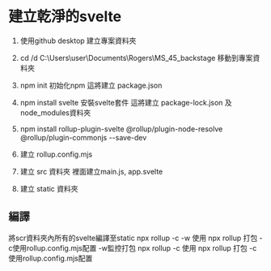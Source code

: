 # 建立乾淨的svelte

1. 使用github desktop 建立專案資料夾
2. cd /d C:\Users\user\Documents\Rogers\MS_45_backstage  移動到專案資料夾
3. npm init              初始化npm 這將建立 package.json
4. npm install svelte    安裝svelte套件  這將建立 package-lock.json 及 node_modules資料夾

5. npm install rollup-plugin-svelte @rollup/plugin-node-resolve @rollup/plugin-commonjs  --save-dev
6. 建立 rollup.config.mjs 
7. 建立 src 資料夾 裡面建立main.js, app.svelte
8. 建立 static 資料夾



## 編譯
將scr資料夾內所有的svelte編譯至static
npx rollup -c -w    使用 npx rollup 打包 -c使用rollup.config.mjs配置 -w監控打包 
npx rollup -c       使用 npx rollup 打包 -c使用rollup.config.mjs配置

